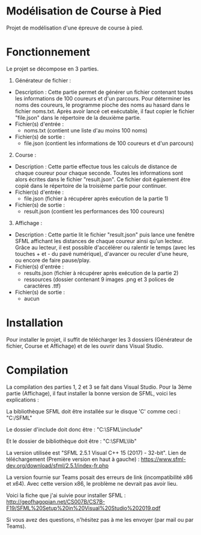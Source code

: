 # Modélisation de Course à Pied
Projet de modélisation d'une épreuve de course à pied.

# Fonctionnement
Le projet se décompose en 3 parties.

1. Générateur de fichier :
- Description :
Cette partie permet de générer un fichier contenant toutes les informations de 100 coureurs et d'un parcours. Pour déterminer les noms des coureurs, le programme pioche des noms au hasard dans le fichier noms.txt. Après avoir lancé cet exécutable, il faut copier le fichier "file.json" dans le répertoire de la deuxième partie.
- Fichier(s) d'entrée  :
  - noms.txt  (contient une liste d'au moins 100 noms)
- Fichier(s) de sortie :
  - file.json (contient les informations de 100 coureurs et d'un parcours)

2. Course :  
- Description :
Cette partie effectue tous les calculs de distance de chaque coureur pour chaque seconde. Toutes les informations sont alors écrites dans le fichier "result.json". Ce fichier doit également être copié dans le répertoire de la troisième partie pour continuer.
- Fichier(s) d'entrée  :
  - file.json  (fichier à récupérer après exécution de la partie 1)
- Fichier(s) de sortie :
  - result.json (contient les performances des 100 coureurs)

3. Affichage :
- Description :
Cette partie lit le fichier "result.json" puis lance une fenêtre SFML affichant les distances de chaque coureur ainsi qu'un lecteur. Grâce au lecteur, il est possible d'accélérer ou ralentir le temps (avec les touches + et - du pavé numérique), d'avancer ou reculer d'une heure, ou encore de faire pause/play.
- Fichier(s) d'entrée  :
  - results.json (fichier à récupérer après exécution de la partie 2)
  - ressources (dossier contenant 9 images .png et 3 polices de caractères .ttf)
- Fichier(s) de sortie :
  - aucun

# Installation
Pour installer le projet, il suffit de télécharger les 3 dossiers (Générateur de fichier, Course et Affichage) et de les ouvrir dans Visual Studio.

# Compilation
La compilation des parties 1, 2 et 3 se fait dans Visual Studio.
Pour la 3ème partie (Affichage), il faut installer la bonne version de SFML, voici les explications :

La bibliothèque SFML doit être installée sur le disque 'C' comme ceci : "C:/SFML"

Le dossier d'include doit donc être :     "C:\SFML\include"

Et le dossier de bibliothèque doit être : "C:\SFML\lib"

La version utilisée est "SFML 2.5.1 Visual C++ 15 (2017) - 32-bit". Lien de téléchargement (Première version en haut à gauche) : https://www.sfml-dev.org/download/sfml/2.5.1/index-fr.php

La version fournie sur Teams posait des erreurs de link (incompatibilité x86 et x64). Avec cette version x86, le problème ne devrait pas avoir lieu.

Voici la fiche que j'ai suivie pour installer SFML : 
http://geofhagopian.net/CS007B/CS7B-F19/SFML%20Setup%20in%20Visual%20Studio%202019.pdf

Si vous avez des questions, n'hésitez pas à me les envoyer (par mail ou par Teams).
